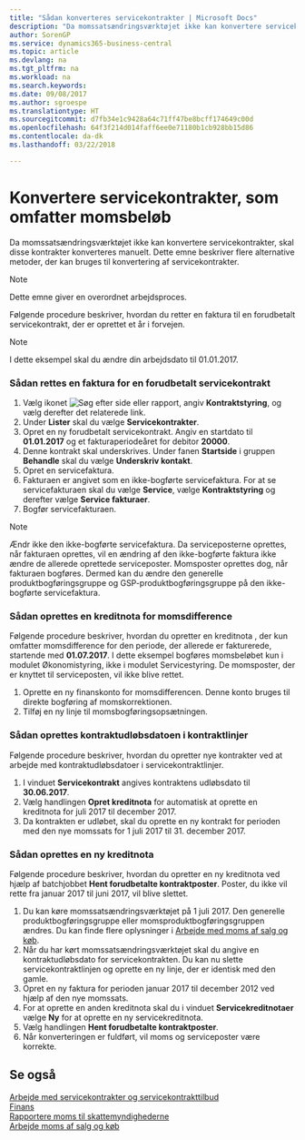 ```yaml
---
title: "Sådan konverteres servicekontrakter | Microsoft Docs"
description: "Da momssatsændringsværktøjet ikke kan konvertere servicekontrakter, skal disse kontrakter konverteres manuelt. Dette emne beskriver flere alternative metoder, der kan bruges til konvertering af servicekontrakter."
author: SorenGP
ms.service: dynamics365-business-central
ms.topic: article
ms.devlang: na
ms.tgt_pltfrm: na
ms.workload: na
ms.search.keywords: 
ms.date: 09/08/2017
ms.author: sgroespe
ms.translationtype: HT
ms.sourcegitcommit: d7fb34e1c9428a64c71ff47be8bcff174649c00d
ms.openlocfilehash: 64f3f214d014faff6ee0e71180b1cb928bb15d86
ms.contentlocale: da-dk
ms.lasthandoff: 03/22/2018

---
```

# <a name="convert-service-contracts-that-include-vat-amounts"></a>Konvertere servicekontrakter, som omfatter momsbeløb
Da momssatsændringsværktøjet ikke kan konvertere servicekontrakter, skal disse kontrakter konverteres manuelt. Dette emne beskriver flere alternative metoder, der kan bruges til konvertering af servicekontrakter.  

> [!NOTE]  
>  Dette emne giver en overordnet arbejdsproces.  

 Følgende procedure beskriver, hvordan du retter en faktura til en forudbetalt servicekontrakt, der er oprettet et år i forvejen.  

> [!NOTE]  
>  I dette eksempel skal du ændre din arbejdsdato til 01.01.2017.  

### <a name="to-correct-an-invoice-for-a-prepaid-service-contract"></a>Sådan rettes en faktura for en forudbetalt servicekontrakt  
1. Vælg ikonet ![Søg efter side eller rapport](media/ui-search/search_small.png "Ikonet Søg efter side eller rapport"), angiv **Kontraktstyring**, og vælg derefter det relaterede link.  
2. Under **Lister** skal du vælge **Servicekontrakter**.  
3. Opret en ny forudbetalt servicekontrakt. Angiv en startdato til **01.01.2017** og et fakturaperiodeåret for debitor **20000**.  
4. Denne kontrakt skal underskrives. Under fanen **Startside** i gruppen **Behandle** skal du vælge **Underskriv kontakt**.  
5. Opret en servicefaktura.
6. Fakturaen er angivet som en ikke-bogførte servicefaktura. For at se servicefakturaen skal du vælge **Service**, vælge **Kontraktstyring** og derefter vælge **Service fakturaer**.  
7. Bogfør servicefakturaen.  

> [!NOTE]  
>  Ændr ikke den ikke-bogførte servicefaktura. Da serviceposterne oprettes, når fakturaen oprettes, vil en ændring af den ikke-bogførte faktura ikke ændre de allerede oprettede serviceposter. Momsposter oprettes dog, når fakturaen bogføres. Dermed kan du ændre den generelle produktbogføringsgruppe og GSP-produktbogføringsgruppe på den ikke-bogførte servicefaktura.  

### <a name="to-create-a-credit-memo-for-vat-difference"></a>Sådan oprettes en kreditnota for momsdifference  
Følgende procedure beskriver, hvordan du opretter en kreditnota , der kun omfatter momsdifference for den periode, der allerede er fakturerede, startende med **01.07.2017**. I dette eksempel bogføres momsbeløbet kun i modulet Økonomistyring, ikke i modulet Servicestyring. De momsposter, der er knyttet til serviceposten, vil ikke blive rettet.  

1. Oprette en ny finanskonto for momsdifferencen. Denne konto bruges til direkte bogføring af momskorrektionen.  
2. Tilføj en ny linje til momsbogføringsopsætningen.  

### <a name="to-create-contract-expiration-dates-in-contract-lines"></a>Sådan oprettes kontraktudløbsdatoen i kontraktlinjer  
Følgende procedure beskriver, hvordan du opretter nye kontrakter ved at arbejde med kontraktudløbsdatoer i servicekontraktlinjer.  

1. I vinduet **Servicekontrakt** angives kontraktens udløbsdato til **30.06.2017**.  
2. Vælg handlingen **Opret kreditnota** for automatisk at oprette en kreditnota for juli 2017 til december 2017.  
3. Da kontrakten er udløbet, skal du oprette en ny kontrakt for perioden med den nye momssats for 1 juli 2017 til 31. december 2017.  

### <a name="to-create-a-new-credit-memo"></a>Sådan oprettes en ny kreditnota  
Følgende procedure beskriver, hvordan du opretter en ny kreditnota ved hjælp af batchjobbet **Hent forudbetalte kontraktposter**. Poster, du ikke vil rette fra januar 2017 til juni 2017, vil blive slettet.  

1. Du kan køre momssatsændringsværktøjet på 1 juli 2017. Den generelle produktbogføringsgruppe eller momsproduktbogføringsgruppen ændres. Du kan finde flere oplysninger i [Arbejde med moms af salg og køb](finance-work-with-vat.md).  
2. Når du har kørt momssatsændringsværktøjet skal du angive en kontraktudløbsdato for servicekontrakten. Du kan nu slette servicekontraktlinjen og oprette en ny linje, der er identisk med den gamle.  
3. Opret en ny faktura for perioden januar 2017 til december 2012 ved hjælp af den nye momssats.  
4. For at oprette en anden kreditnota skal du i vinduet **Servicekreditnotaer** vælge **Ny** for at oprette en ny servicekreditnota.  
5. Vælg handlingen **Hent forudbetalte kontraktposter**.  
6. Når konverteringen er fuldført, vil moms og serviceposter være korrekte.  

## <a name="see-also"></a>Se også  
[Arbejde med servicekontrakter og servicekontrakttilbud](service-how-to-create-service-contracts-and-service-contract-quotes.md)  
[Finans](finance.md)  
[Rapportere moms til skattemyndighederne](finance-how-report-vat.md)  
[Arbejde moms af salg og køb](finance-work-with-vat.md)  

